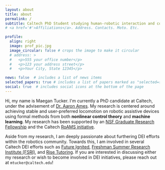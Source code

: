 ```yaml
---
layout: about
title: about
permalink: /
subtitle: Caltech PhD Student studying human-robotic interaction and control of a lower-body exoskeleton.
# <a href='#'>Affiliations</a>. Address. Contacts. Moto. Etc.

profile:
  align: right
  image: prof_pic.jpg
  image_circular: false # crops the image to make it circular
  # address: >
  #   <p>555 your office number</p>
  #   <p>123 your address street</p>
  #   <p>Your City, State 12345</p>

news: false  # includes a list of news items
selected_papers: true # includes a list of papers marked as "selected={true}"
social: true  # includes social icons at the bottom of the page
---
```


Hi, my name is Maegan Tucker. I'm currently a PhD candidate at Caltech, under the advisement of [Dr. Aaron Ames](http://ames.caltech.edu/). My research is centered around achieving stable and user-preferred locomotion on robotic assistive devices using formal methods from both **nonlinear control theory** and **machine learning**. My research has been supported by an [NSF Graduate Research Fellowship](https://www.nsfgrfp.org/) and the Caltech [RoAMS initiative](http://www.roams.caltech.edu/).

Aside from my research, I am deeply passionate about furthering DEI efforts within the robotics community. Towards this, I am involved in several Caltech DEI efforts such as [Future Ignited](https://sfp.caltech.edu/diversity-equity-and-inclusion-programs/futures-ignited), [Freshman Summer Research Institute (FSRI)](https://diversity.caltech.edu/programs-training/freshman-summer-research-institute-fsri), and [Rise Tutoring](https://www.caltechy.org/rise-tutor). If you are interested in discussing either my research or wish to become involved in DEI initiatives, please reach out at ``mtucker@caltech.edu``!

<!-- Write your biography here. Tell the world about yourself. Link to your favorite [subreddit](http://reddit.com). You can put a picture in, too. The code is already in, just name your picture `prof_pic.jpg` and put it in the `img/` folder.

Put your address / P.O. box / other info right below your picture. You can also disable any these elements by editing `profile` property of the YAML header of your `_pages/about.md`. Edit `_bibliography/papers.bib` and Jekyll will render your [publications page](/al-folio/publications/) automatically.

Link to your social media connections, too. This theme is set up to use [Font Awesome icons](http://fortawesome.github.io/Font-Awesome/) and [Academicons](https://jpswalsh.github.io/academicons/), like the ones below. Add your Facebook, Twitter, LinkedIn, Google Scholar, or just disable all of them. -->
